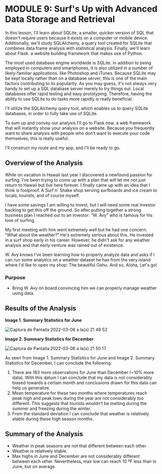 # MODULE 9: Surf's Up with Advanced Data Storage and Retrieval

In this lesson, I'll learn about SQLite, a smaller, quicker version of SQL that doesn't require users because it exists on a computer or mobile device. Additionally, we'll study SQLAlchemy, a query tool created for SQLite that combines data frame analysis with statistical analysis. Finally, we'll learn about Flask. a website building framework that makes use of Python.

The most used database engine worldwide is SQLite. In addition to being employed in computers and smartphones, it is also utilized in a number of likely-familiar applications. like Photoshop and iTunes. Because SQLite may be kept locally rather than on a database server, this is one of the main factors contributing to its popularity. As you may guess, it's not always very handy to set up a SQL database server merely to try things out. Local databases offer rapid testing and easy prototyping. Therefore, having the ability to use SQLite to do tasks more rapidly is really beneficial.

I'll utilize the SQLAlchemy query tool, which enables us to query SQLite databases, in order to fully take use of SQLite.

To sum up and convey our analysis I'll go to Flask now. a web framework that will instantly show your analysis on a website. Because you frequently want to share analysis with people who don't want to execute your code themselves, this is really useful.

I'll construct my route and my app, and I'll be ready to go.

## Overview of the Analysis

While on vacation in Hawaii last year I discovered a newfound passion for surfing. I've been trying to come up with a plan that will let me not just return to Hawaii but live here forever. I finally came up with an idea that I think is foolproof. A Surf n' Shake shop serving surfboards and ice cream to locals, tourists, and of  course myself. 

I have some savings I am willing to invest, but I will need some real investor backing to get this off the ground. So after putting together a strong business plan I reached out to an investor: “W. Avy” who is famous for his love of surfing.

My first meeting with him went extremely well but he had one concern: “What about the weather?” He's extremely serious about this. He invested in a surf shop early in his career. However, he didn't ask for any weather analysis and that early venture was rained out of existence.

W. Avy knows I've been learning how to properly analyze data and asks if I can run some analytics on a weather dataset he has from the very island where I'd like to open my shop: The beautiful Oahu. And so, Aloha, Let's go!

### Purpose 
* Bring W. Avy on board convincing him we can properly manage weather using data.

## Results of the Analysis

**Image 1. Summary Statistics for June**

![Captura de Pantalla 2022-03-06 a la(s) 21 49 52](https://user-images.githubusercontent.com/65054637/156968840-affc60b7-c76c-411a-9b9d-3185a1f39ebd.png)

**Image 2. Summary Statistics for December**

![Captura de Pantalla 2022-03-06 a la(s) 21 50 17](https://user-images.githubusercontent.com/65054637/156968831-11c9ac34-9b40-4c30-91ac-a2d5f0a7bc06.png)

As seen from Image 1. Summary Statistics for June and Image 2. Summary Statistics for December, I can conclude the following:

1. There are 183 more observations for June than December (~10% more data). With this datum I can conclude that my data is not considerably biased towards a certain month and conclusions drawn for this data can help us generalize.
2. Mean temperature for these two months where temperatures reach peak high and peak lows during the year are not considerably too different. This suggests that tourists wouldn’t be melting during the summer and freezing during the winter. 
3. From the standard deviation I can conclude that weather is relatively stable during these high season months.

## Summary of the Analysis

- Weather in peak seasons are not that different between each other
- Weather is relatively stable. 
- Max highs in June and December are not considerably different between each other. Nevertheless, max low can reach 10 ºF less than in June, but on average.
